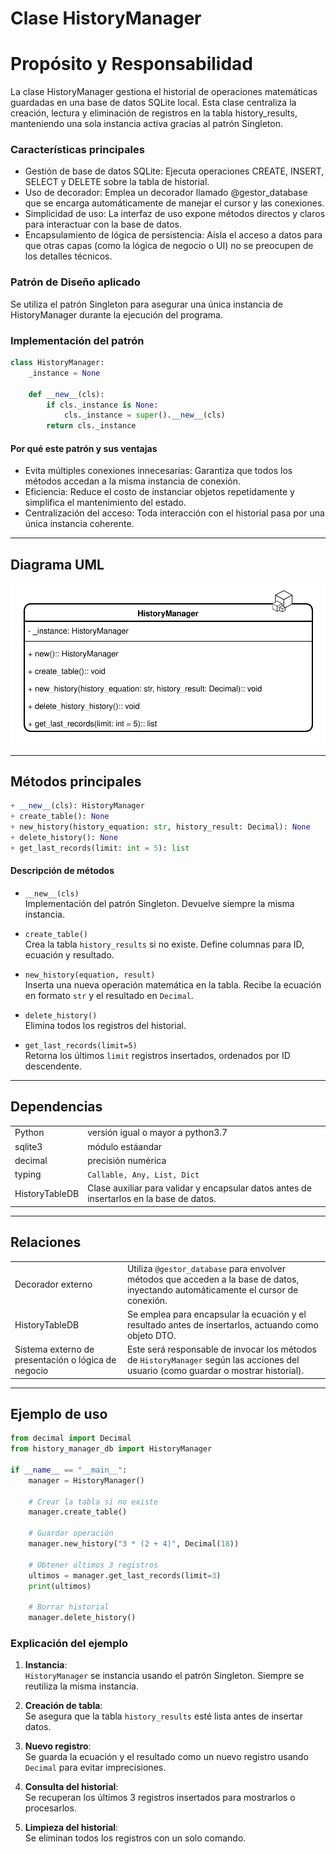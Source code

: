 # Clase **HistoryManager**

# Propósito y Responsabilidad
La clase HistoryManager gestiona el historial de operaciones matemáticas guardadas en una base de datos SQLite local. Esta clase centraliza la creación, lectura y eliminación de registros en la tabla history_results, manteniendo una sola instancia activa gracias al patrón Singleton.

### Características principales
- Gestión de base de datos SQLite: Ejecuta operaciones CREATE, INSERT, SELECT y DELETE sobre la tabla de historial.
- Uso de decorador: Emplea un decorador llamado @gestor_database que se encarga automáticamente de manejar el cursor y las conexiones.
- Simplicidad de uso: La interfaz de uso expone métodos directos y claros para interactuar con la base de datos.
- Encapsulamiento de lógica de persistencia: Aísla el acceso a datos para que otras capas (como la lógica de negocio o UI) no se preocupen de los detalles técnicos.

### Patrón de Diseño aplicado
Se utiliza el patrón Singleton para asegurar una única instancia de HistoryManager durante la ejecución del programa.

### Implementación del patrón
```python
class HistoryManager:
    _instance = None

    def __new__(cls):
        if cls._instance is None:
            cls._instance = super().__new__(cls)
        return cls._instance
```

#### Por qué este patrón y sus ventajas
- Evita múltiples conexiones innecesarias: Garantiza que todos los métodos accedan a la misma instancia de conexión.
- Eficiencia: Reduce el costo de instanciar objetos repetidamente y simplifica el mantenimiento del estado.
- Centralización del acceso: Toda interacción con el historial pasa por una única instancia coherente.

---

## Diagrama UML

![HistoryManager UML - Diagrama de clase](./clases_uml/uml_history_manager.svg)

---
## Métodos principales

```python
+ __new__(cls): HistoryManager
+ create_table(): None
+ new_history(history_equation: str, history_result: Decimal): None
+ delete_history(): None
+ get_last_records(limit: int = 5): list
```

#### Descripción de métodos

- `__new__(cls)`  
    Implementación del patrón Singleton. Devuelve siempre la misma instancia.
    
- `create_table()`  
    Crea la tabla `history_results` si no existe. Define columnas para ID, ecuación y resultado.
    
- `new_history(equation, result)`  
    Inserta una nueva operación matemática en la tabla. Recibe la ecuación en formato `str` y el resultado en `Decimal`.
    
- `delete_history()`  
    Elimina todos los registros del historial.
    
- `get_last_records(limit=5)`  
    Retorna los últimos `limit` registros insertados, ordenados por ID descendente.
    
---
## Dependencias

|                |                                                                                          |
| -------------- | ---------------------------------------------------------------------------------------- |
| Python         | versión igual o mayor a python3.7                                                        |
| sqlite3        | módulo estáandar                                                                         |
| decimal        | precisión numérica                                                                       |
| typing         | `Callable, Any, List, Dict`                                                              |
| HistoryTableDB | Clase auxiliar para validar y encapsular datos antes de insertarlos en la base de datos. |
  
---
## Relaciones

|                                                     |                                                                                                                                     |
| --------------------------------------------------- | ----------------------------------------------------------------------------------------------------------------------------------- |
| Decorador externo                                   | Utiliza `@gestor_database` para envolver métodos que acceden a la base de datos, inyectando automáticamente el cursor de conexión.  |
| HistoryTableDB                                      | Se emplea para encapsular la ecuación y el resultado antes de insertarlos, actuando como objeto DTO.                                |
| Sistema externo de presentación o lógica de negocio | Este será responsable de invocar los métodos de `HistoryManager` según las acciones del usuario (como guardar o mostrar historial). |

---
## Ejemplo de uso
```python
from decimal import Decimal
from history_manager_db import HistoryManager

if __name__ == "__main__":
    manager = HistoryManager()

    # Crear la tabla si no existe
    manager.create_table()

    # Guardar operación
    manager.new_history("3 * (2 + 4)", Decimal(18))

    # Obtener últimos 3 registros
    ultimos = manager.get_last_records(limit=3)
    print(ultimos)

    # Borrar historial
    manager.delete_history()
```

### Explicación del ejemplo

1. **Instancia**:  
    `HistoryManager` se instancia usando el patrón Singleton. Siempre se reutiliza la misma instancia.
    
2. **Creación de tabla**:  
    Se asegura que la tabla `history_results` esté lista antes de insertar datos.
    
3. **Nuevo registro**:  
    Se guarda la ecuación y el resultado como un nuevo registro usando `Decimal` para evitar imprecisiones.
    
4. **Consulta del historial**:  
    Se recuperan los últimos 3 registros insertados para mostrarlos o procesarlos.
    
5. **Limpieza del historial**:  
    Se eliminan todos los registros con un solo comando.
